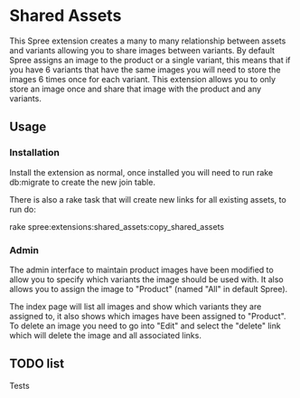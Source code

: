 # Shared Assets

This Spree extension creates a many to many relationship between assets and variants allowing
you to share images between variants. By default Spree assigns an image to the product or a
single variant, this means that if you have 6 variants that have the same images you will need
to store the images 6 times once for each variant. This extension allows you to only store an
image once and share that image with the product and any variants.

## Usage

### Installation

Install the extension as normal, once installed you will need to run rake db:migrate to create
the new join table.

There is also a rake task that will create new links for all existing assets, to run do:

rake spree:extensions:shared_assets:copy_shared_assets

### Admin

The admin interface to maintain product images have been modified to allow you to specify which
variants the image should be used with. It also allows you to assign the image to "Product" (named
"All" in default Spree).

The index page will list all images and show which variants they are assigned to, it also shows which
images have been assigned to "Product". To delete an image you need to go into "Edit" and select
the "delete" link which will delete the image and all associated links.

## TODO list

Tests

